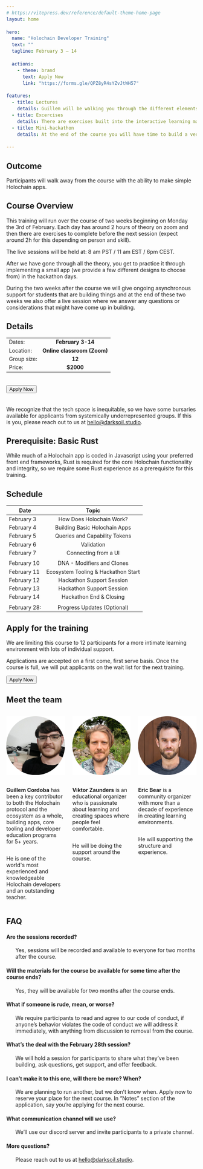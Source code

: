 ```yaml
---
# https://vitepress.dev/reference/default-theme-home-page
layout: home

hero:
  name: "Holochain Developer Training"
  text: ""
  tagline: February 3 – 14

  actions:
    - theme: brand
      text: Apply Now
      link: "https://forms.gle/QPZ8yR4sYZvJtWH57"

features:
  - title: Lectures
    details: Guillem will be walking you through the different elements of the course and using live visualizations of how Holochain works.
  - title: Excercises
    details: There are exercises built into the interactive learning materials to make sure that all of the concepts land for you as a student.
  - title: Mini-hackathon
    details: At the end of the course you will have time to build a very small app in order to get familiar with the actual process of building.

---
```


<style>
.container p{
  max-width: 800px !important;
}
</style>

## Outcome

Participants will walk away from the course with the ability to make simple Holochain apps.

## Course Overview

This training will run over the course of two weeks beginning on Monday the 3rd of February. 
Each day has around 2 hours of theory on zoom and then there are exercises to complete before the next session (expect around 2h for this depending on person and skill). 

The live sessions will be held at: 8 am PST / 11 am EST / 6pm CEST.

After we have gone through all the theory, you get to practice it through implementing a small app (we provide a few different designs to choose from) in the hackathon days.

During the two weeks after the course we will give ongoing asynchronous support for students that are building things and at the end of these two weeks we also offer a live session where we answer any questions or considerations that might have come up in building. 

## Details

<style>
    .headerless th {
        display: none;
    }
</style>

<div class="headerless">

|               |                             |
| ------------- | :-------------------------: |
| Dates:        |      **February 3-14**      |
| Location:     | **Online classroom (Zoom)** |
| Group size:   |   **12**                    |
| Price:        |   **$2000**                 |


</div>


<a href="https://forms.gle/QPZ8yR4sYZvJtWH57"><button style="margin-top: 20px; margin-bottom: 20px;" :class="$style.button">Apply Now</button></a>

<style module>
.button {
  display: inline-block;
    border: 1px solid transparent;
    text-align: center;
    font-weight: 600;
    white-space: nowrap;
    transition: color 0.25s, border-color 0.25s, background-color 0.25s;
    border-color: var(--vp-button-brand-border);
    color: var(--vp-button-brand-text);
    background-color: var(--vp-button-brand-bg);
    border-radius: 20px;
    padding: 0 20px;
    line-height: 38px;
    font-size: 14px;
    
}
</style>


We recognize that the tech space is inequitable, so we have some bursaries available for applicants from systemically underrepresented groups. If this is you, please reach out to us at [hello@darksoil.studio](mailto:hello@darksoil.studio).

## Prerequisite: Basic Rust

While much of a Holochain app is coded in Javascript using your preferred front end frameworks, Rust is required for the core Holochain functionality and integrity, so we require some Rust experience as a prerequisite for this training.


## Schedule

| **Date**        |      **Topic**      |
| ------------- | :-----------: |
| February 3 | How Does Holochain Work? |
| February 4 | Building Basic Holochain Apps |
| February 5 | Queries and Capability Tokens |
| February 6 | Validation |
| February 7 | Connecting from a UI |
| 	|  |
| February 10 | DNA - Modifiers and Clones  |
| February 11 | Ecosystem Tooling & Hackathon Start  |
| February 12 | Hackathon Support Session |
| February 13 | Hackathon Support Session |
| February 14 | Hackathon End & Closing |
| 	|  |
| February 28: | Progress Updates (Optional) |

## Apply for the training
We are limiting this course to 12 participants for a more intimate learning environment with lots of individual support. 

Applications are accepted on a first come, first serve basis. Once the course is full, we will put applicants on the wait list for the next training. 


<a href="https://forms.gle/QPZ8yR4sYZvJtWH57"><button :class="$style.button">Apply Now</button></a>

<style module>
.button {
  display: inline-block;
    border: 1px solid transparent;
    text-align: center;
    font-weight: 600;
    white-space: nowrap;
    transition: color 0.25s, border-color 0.25s, background-color 0.25s;
    border-color: var(--vp-button-brand-border);
    color: var(--vp-button-brand-text);
    background-color: var(--vp-button-brand-bg);
    border-radius: 20px;
    padding: 0 20px;
    line-height: 38px;
    font-size: 14px;
    
}
</style>

## Meet the team

<div style="display: flex; flex-direction: row; flex-wrap: wrap; gap: 20px">

  <div style="flex: 1; display: flex; flex-direction: column; align-items: center">

![Guillem Cordoba](./guillem_circular_small.png)

**Guillem Cordoba** has been a key contributor to both the Holochain protocol and the ecosystem as a whole, building apps, core tooling and developer education programs for 5+ years.  

He is one of the world's most experienced and knowledgeable Holochain developers and an outstanding teacher. 

  </div>

  <div style="flex: 1; display: flex; flex-direction: column; align-items: center">

![Viktor Zaunders](./viktor_circular_small.png)

**Viktor Zaunders** is an educational organizer who is passionate about learning and creating spaces where people feel comfortable. 

He will be doing the support around the course. 

  </div>

  <div style="flex: 1; display: flex; flex-direction: column; align-items: center">

![Eric Bear](./bear_circular_small.png)

**Eric Bear** is a community organizer with more than a decade of experience in creating learning environments. 


He will supporting the structure and experience. 

  </div>

</div>


<style>
.FAQ p {
    margin-top: 0 !important;
    margin-left: 24px !important;
}
</style>

<div class="FAQ">

## FAQ

#### Are the sessions recorded?
Yes, sessions will be recorded and available to everyone for two months after the course.

#### Will the materials for the course be available for some time after the course ends?
Yes, they will be available for two months after the course ends.

#### What if someone is rude, mean, or worse?
We require participants to read and agree to our code of conduct, if anyone’s behavior violates the code of conduct we will address it immediately, with anything from discussion to removal from the course.

#### What’s the deal with the February 28th session?
We will hold a session for participants to share what they’ve been building, ask questions, get support, and offer feedback.

#### I can’t make it to this one, will there be more? When?

We are planning to run another, but we don’t know when. Apply now to reserve your place for the next course. In “Notes” section of the application, say you’re applying for the next course.

#### What communication channel will we use?
We’ll use our discord server and invite participants to a private channel.

#### More questions?
Please reach out to us at [hello@darksoil.studio](mailto:hello@darksoil.studio).
</div>